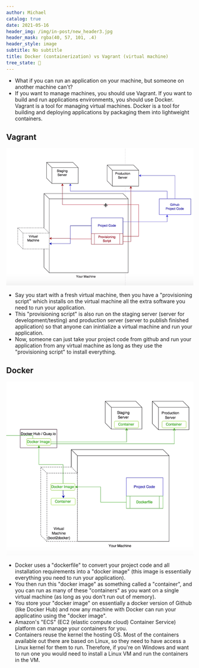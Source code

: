 ```yaml
---
author: Michael
catalog: true
date: 2021-05-16
header_img: /img/in-post/new_header3.jpg
header_mask: rgba(40, 57, 101, .4)
header_style: image
subtitle: No subtitle
title: Docker (containerization) vs Vagrant (virtual machine)
tree_state: 🌱
---
```


- What if you can run an application on your machine, but someone on another machine can't?
- If you want to manage machines, you should use Vagrant. If you want to build and run applications environments, you should use Docker. Vagrant is a tool for managing virtual machines. Docker is a tool for building and deploying applications by packaging them into lightweight containers.

## Vagrant

![monolithic](../search_pics/Docker%20containerization%20vs%20Vagrant%20virtual%20machine/vagrant.png)

- Say you start with a fresh virtual machine, then you have a "provisioning script" which installs on the virtual machine all the extra software you need to run your application.
- This "provisioning script" is also run on the staging server (server for development/testing) and production server (server to publish finished application) so that anyone can inintialize a virtual machine and run your application.
- Now, someone can just take your project code from github and run your application from any virtual machine as long as they use the "provisioning script" to install everything.

## Docker

![monolithic](../search_pics/Docker%20containerization%20vs%20Vagrant%20virtual%20machine/docker.png)

- Docker uses a "dockerfile" to convert your project code and all installation requirements into a "docker image" (this image is essentially everything you need to run your application).
- You then run this "docker image" as something called a "container", and you can run as many of these "containers" as you want on a single virtual machine (as long as you don't run out of memory).
- You store your "docker image" on essentially a docker version of Github (like Docker Hub) and now any machine with Docker can run your applicatino using the "docker image".
- Amazon's "ECS" (EC2 (elastic compute cloud) Container Service) platform can manage your containers for you.
- Containers reuse the kernel the hosting OS. Most of the containers available out there are based on Linux, so they need to have access a Linux kernel for them to run. Therefore, if you're on Windows and want to run one you would need to install a Linux VM and run the containers in the VM.